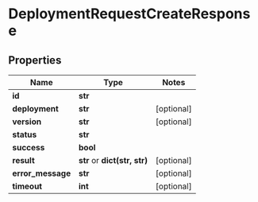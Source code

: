 # DeploymentRequestCreateResponse

## Properties
Name | Type | Notes
------------ | ------------- | -------------
**id** | **str** | 
**deployment** | **str** | [optional] 
**version** | **str** | [optional] 
**status** | **str** | 
**success** | **bool** | 
**result** | **str** or **dict(str, str)** | [optional] 
**error_message** | **str** | [optional] 
**timeout** | **int** | [optional] 


